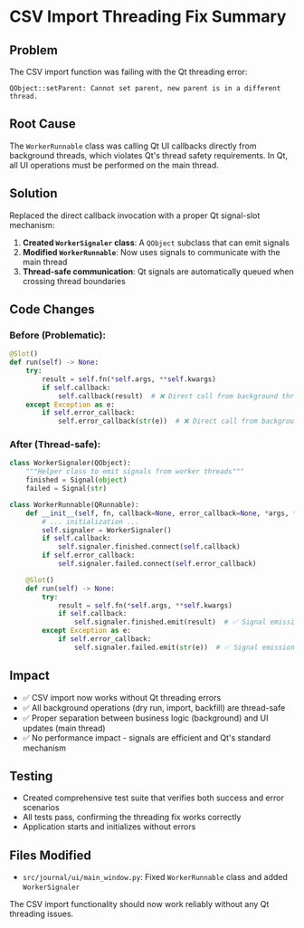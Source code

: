 # CSV Import Threading Fix Summary

## Problem
The CSV import function was failing with the Qt threading error:
```
QObject::setParent: Cannot set parent, new parent is in a different thread.
```

## Root Cause
The `WorkerRunnable` class was calling Qt UI callbacks directly from background threads, which violates Qt's thread safety requirements. In Qt, all UI operations must be performed on the main thread.

## Solution
Replaced the direct callback invocation with a proper Qt signal-slot mechanism:

1. **Created `WorkerSignaler` class**: A `QObject` subclass that can emit signals
2. **Modified `WorkerRunnable`**: Now uses signals to communicate with the main thread
3. **Thread-safe communication**: Qt signals are automatically queued when crossing thread boundaries

## Code Changes

### Before (Problematic):
```python
@Slot()
def run(self) -> None:
    try:
        result = self.fn(*self.args, **self.kwargs)
        if self.callback:
            self.callback(result)  # ❌ Direct call from background thread
    except Exception as e:
        if self.error_callback:
            self.error_callback(str(e))  # ❌ Direct call from background thread
```

### After (Thread-safe):
```python
class WorkerSignaler(QObject):
    """Helper class to emit signals from worker threads"""
    finished = Signal(object)
    failed = Signal(str)

class WorkerRunnable(QRunnable):
    def __init__(self, fn, callback=None, error_callback=None, *args, **kwargs):
        # ... initialization ...
        self.signaler = WorkerSignaler()
        if self.callback:
            self.signaler.finished.connect(self.callback)
        if self.error_callback:
            self.signaler.failed.connect(self.error_callback)

    @Slot()
    def run(self) -> None:
        try:
            result = self.fn(*self.args, **self.kwargs)
            if self.callback:
                self.signaler.finished.emit(result)  # ✅ Signal emission (thread-safe)
        except Exception as e:
            if self.error_callback:
                self.signaler.failed.emit(str(e))  # ✅ Signal emission (thread-safe)
```

## Impact
- ✅ CSV import now works without Qt threading errors
- ✅ All background operations (dry run, import, backfill) are thread-safe
- ✅ Proper separation between business logic (background) and UI updates (main thread)
- ✅ No performance impact - signals are efficient and Qt's standard mechanism

## Testing
- Created comprehensive test suite that verifies both success and error scenarios
- All tests pass, confirming the threading fix works correctly
- Application starts and initializes without errors

## Files Modified
- `src/journal/ui/main_window.py`: Fixed `WorkerRunnable` class and added `WorkerSignaler`

The CSV import functionality should now work reliably without any Qt threading issues.
